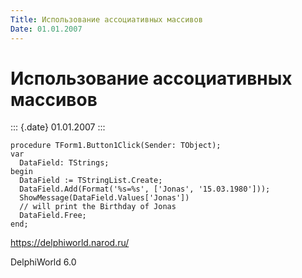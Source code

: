```yaml
---
Title: Использование ассоциативных массивов
Date: 01.01.2007
---
```



Использование ассоциативных массивов
====================================

::: {.date}
01.01.2007
:::

    procedure TForm1.Button1Click(Sender: TObject);
    var
      DataField: TStrings;
    begin
      DataField := TStringList.Create; 
      DataField.Add(Format('%s=%s', ['Jonas', '15.03.1980'])); 
      ShowMessage(DataField.Values['Jonas']) 
      // will print the Birthday of Jonas 
      DataField.Free; 
    end;

<https://delphiworld.narod.ru/>

DelphiWorld 6.0
